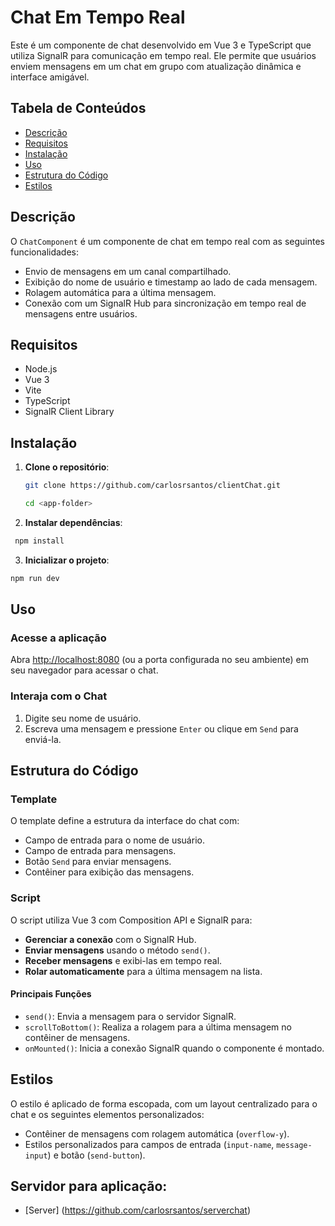 # Chat Em Tempo Real

Este é um componente de chat desenvolvido em Vue 3 e TypeScript que utiliza SignalR para comunicação em tempo real. Ele permite que usuários enviem mensagens em um chat em grupo com atualização dinâmica e interface amigável.

## Tabela de Conteúdos

- [Descrição](#descrição)
- [Requisitos](#requisitos)
- [Instalação](#instalação)
- [Uso](#uso)
- [Estrutura do Código](#estrutura-do-código)
- [Estilos](#estilos)

## Descrição

O `ChatComponent` é um componente de chat em tempo real com as seguintes funcionalidades:

- Envio de mensagens em um canal compartilhado.
- Exibição do nome de usuário e timestamp ao lado de cada mensagem.
- Rolagem automática para a última mensagem.
- Conexão com um SignalR Hub para sincronização em tempo real de mensagens entre usuários.

## Requisitos

- Node.js
- Vue 3
- Vite
- TypeScript
- SignalR Client Library

## Instalação

1. **Clone o repositório**:

   ```bash
   git clone https://github.com/carlosrsantos/clientChat.git

   cd <app-folder>
   ```

2. **Instalar dependências**:
  
  ```bash
   npm install
   ```

3. **Inicializar o projeto**:

  ```bash
  npm run dev
   ```

## Uso

### Acesse a aplicação

Abra [http://localhost:8080](http://localhost:8080) (ou a porta configurada no seu ambiente) em seu navegador para acessar o chat.

### Interaja com o Chat

1. Digite seu nome de usuário.
2. Escreva uma mensagem e pressione `Enter` ou clique em `Send` para enviá-la.

## Estrutura do Código

### Template

O template define a estrutura da interface do chat com:

- Campo de entrada para o nome de usuário.
- Campo de entrada para mensagens.
- Botão `Send` para enviar mensagens.
- Contêiner para exibição das mensagens.

### Script

O script utiliza Vue 3 com Composition API e SignalR para:

- **Gerenciar a conexão** com o SignalR Hub.
- **Enviar mensagens** usando o método `send()`.
- **Receber mensagens** e exibi-las em tempo real.
- **Rolar automaticamente** para a última mensagem na lista.

#### Principais Funções

- `send()`: Envia a mensagem para o servidor SignalR.
- `scrollToBottom()`: Realiza a rolagem para a última mensagem no contêiner de mensagens.
- `onMounted()`: Inicia a conexão SignalR quando o componente é montado.

## Estilos

O estilo é aplicado de forma escopada, com um layout centralizado para o chat e os seguintes elementos personalizados:

- Contêiner de mensagens com rolagem automática (`overflow-y`).
- Estilos personalizados para campos de entrada (`input-name`, `message-input`) e botão (`send-button`).

## Servidor para aplicação:
- [Server] (https://github.com/carlosrsantos/serverchat)


